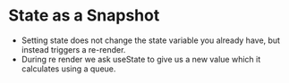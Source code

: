 # State as a Snapshot

- Setting state does not change the state variable you already have, but instead triggers a re-render.
- During re render we ask useState to give us a new value which it calculates using a queue.
